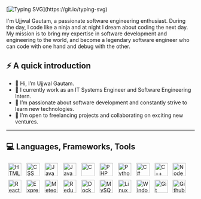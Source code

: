 [![Typing SVG](https://readme-typing-svg.demolab.com/?lines=Hello+there!;Welcome+to+my+GitHub+profile!!)](https://git.io/typing-svg)

I'm Ujjwal Gautam, a passionate software engineering enthusiast. During the day, I code like a ninja and at night I dream about coding the next day. My mission is to bring my expertise in software development and engineering to the world, and become a legendary software engineer who can code with one hand and debug with the other.

## ⚡️ A quick introduction

- 👋 Hi, I’m Ujjwal Gautam.
- 🔭 I currently work as an IT Systems Engineer and Software Engineering Intern.
- 🌱 I’m passionate about software development and constantly strive to learn new technologies.
- 💼 I'm open to freelancing projects and collaborating on exciting new ventures.

<hr>

## 💻 Languages, Frameworks, Tools

<p float="left">
<img style="padding:5px;" align="center" alt="HTML" width="35px" src="https://cdn.jsdelivr.net/gh/devicons/devicon/icons/html5/html5-original.svg"/>
<img style="padding:5px;" align="center" alt="CSS" width="35px" src="https://cdn.jsdelivr.net/gh/devicons/devicon/icons/css3/css3-original.svg"/>
<img style="padding:5px;" align="center" alt="JavaScript" width="35px" src="https://cdn.jsdelivr.net/gh/devicons/devicon/icons/javascript/javascript-original.svg"/>
<img style="padding:5px;" align="center" alt="Java" width="35px" src="https://cdn.jsdelivr.net/gh/devicons/devicon/icons/java/java-original.svg"/>
<img style="padding:5px;" align="center" alt="C" width="35px" src="https://cdn.jsdelivr.net/gh/devicons/devicon/icons/c/c-original.svg"/>
<img style="padding:5px;" align="center" alt="PHP" width="35px" src="https://cdn.jsdelivr.net/gh/devicons/devicon/icons/php/php-original.svg"/>
<img style="padding:5px;" align="center" alt="Python" width="35px" src="https://cdn.jsdelivr.net/gh/devicons/devicon/icons/python/python-original.svg"/>
<img style="padding:5px;" align="center" alt="C#" width="35px" src="https://cdn.jsdelivr.net/gh/devicons/devicon/icons/csharp/csharp-original.svg"/>
<img style="padding:5px;" align="center" alt="C++" width="35px" src="https://cdn.jsdelivr.net/gh/devicons/devicon/icons/cplusplus/cplusplus-original.svg"/>
<img style="padding:5px;" align="center" alt="NodeJS" width="35px" src="https://cdn.jsdelivr.net/gh/devicons/devicon/icons/nodejs/nodejs-original.svg"/>
<img style="padding:5px;" align="center" alt="ReactJS" width="35px" src="https://cdn.jsdelivr.net/gh/devicons/devicon/icons/react/react-original.svg"/>
<img style="padding:5px;" align="center" alt="ExpressJS" width="35px" src="https://cdn.jsdelivr.net/gh/devicons/devicon/icons/express/express-original.svg"/>
<img style="padding:5px;" align="center" alt="MeteorJS" width="35px" src="https://cdn.jsdelivr.net/gh/devicons/devicon/icons/meteor/meteor-original.svg"/>
<img style="padding:5px;" align="center" alt="Redux" width="35px" src="https://cdn.jsdelivr.net/gh/devicons/devicon/icons/redux/redux-original.svg"/>
<img style="padding:5px;" align="center" alt="Docker" width="35px" src="https://cdn.jsdelivr.net/gh/devicons/devicon/icons/docker/docker-original.svg"/>
<img style="padding:5px;" align="center" alt="MySQL" width="35px" src="https://cdn.jsdelivr.net/gh/devicons/devicon/icons/mysql/mysql-original.svg"/>
<img style="padding:5px;" align="center" alt="Linux" width="35px" src="https://cdn.jsdelivr.net/gh/devicons/devicon/icons/linux/linux-original.svg"/>
<img style="padding:5px;" align="center" alt="Windows" width="35px" src="https://cdn.jsdelivr.net/gh/devicons/devicon/icons/windows8/windows8-original.svg"/>
<img style="padding:5px;" align="center" alt="Git" width="35px" src="https://cdn.jsdelivr.net/gh/devicons/devicon/icons/git/git-original.svg"/>
<img style="padding:5px;" align="center" alt="Github" width="35px" src="https://cdn.jsdelivr.net/gh/devicons/devicon/icons/github/github-original.svg"/>
</p>


<!---
ujjwalrg/ujjwalrg is a ✨ special ✨ repository because its `README.md` (this file) appears on your GitHub profile.
You can click the Preview link to take a look at your changes.
--->
